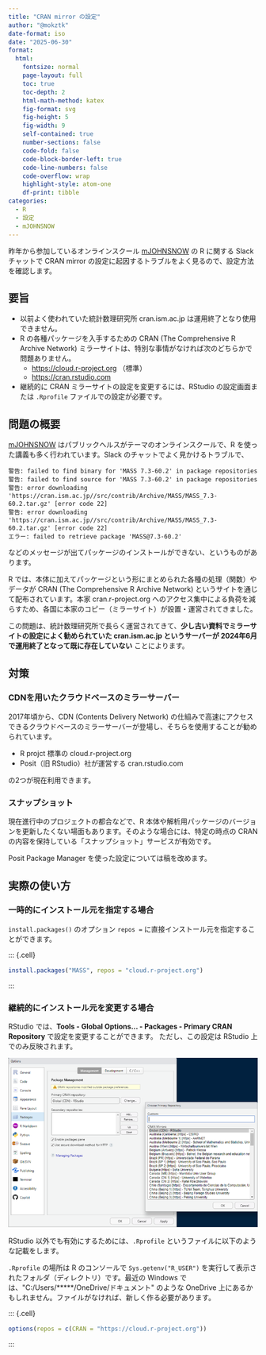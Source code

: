 ```yaml
---
title: "CRAN mirror の設定"
author: "@mokztk"
date-format: iso
date: "2025-06-30"
format:
  html: 
    fontsize: normal
    page-layout: full
    toc: true
    toc-depth: 2
    html-math-method: katex
    fig-format: svg
    fig-height: 5
    fig-width: 9
    self-contained: true
    number-sections: false
    code-fold: false
    code-block-border-left: true
    code-line-numbers: false
    code-overflow: wrap
    highlight-style: atom-one
    df-print: tibble
categories:
  - R
  - 設定
  - mJOHNSNOW
---
```






昨年から参加しているオンラインスクール [mJOHNSNOW](https://mmedici.co.jp/mjohnsnow) の R に関する Slack チャットで CRAN mirror の設定に起因するトラブルをよく見るので、設定方法を確認します。

## 要旨

- 以前よく使われていた統計数理研究所 cran.ism.ac.jp は運用終了となり使用できません。
- R の各種パッケージを入手するための CRAN (The Comprehensive R Archive Network) ミラーサイトは、特別な事情がなければ次のどちらかで問題ありません。
    - https://cloud.r-project.org （標準）
    - https://cran.rstudio.com
- 継続的に CRAN ミラーサイトの設定を変更するには、RStudio の設定画面または `.Rprofile` ファイルでの設定が必要です。

## 問題の概要

[mJOHNSNOW](https://mmedici.co.jp/mjohnsnow) はパブリックヘルスがテーマのオンラインスクールで、R を使った講義も多く行われています。Slack のチャットでよく見かけるトラブルで、

```
警告: failed to find binary for 'MASS 7.3-60.2' in package repositories
警告: failed to find source for 'MASS 7.3-60.2' in package repositories
警告: error downloading 'https://cran.ism.ac.jp//src/contrib/Archive/MASS/MASS_7.3-60.2.tar.gz' [error code 22]
警告: error downloading 'https://cran.ism.ac.jp//src/contrib/Archive/MASS/MASS_7.3-60.2.tar.gz' [error code 22]
エラー: failed to retrieve package 'MASS@7.3-60.2'
```

などのメッセージが出てパッケージのインストールができない、というものがあります。

R では、本体に加えてパッケージという形にまとめられた各種の処理（関数）やデータが CRAN (The Comprehensive R Archive Network) というサイトを通じて配布されています。本家 cran.r-project.org へのアクセス集中による負荷を減らすため、各国に本家のコピー（ミラーサイト）が設置・運営されてきました。

この問題は、統計数理研究所で長らく運営されてきて、**少し古い資料でミラーサイトの設定によく勧められていた cran.ism.ac.jp というサーバーが 2024年6月で運用終了となって既に存在していない** ことによります。

## 対策

### CDNを用いたクラウドベースのミラーサーバー

2017年頃から、CDN (Contents Delivery Network) の仕組みで高速にアクセスできるクラウドベースのミラーサーバーが登場し、そちらを使用することが勧められています。

- R projct 標準の cloud.r-project.org
- Posit（旧 RStudio）社が運営する cran.rstudio.com

の2つが現在利用できます。

### スナップショット

現在進行中のプロジェクトの都合などで、R 本体や解析用パッケージのバージョンを更新したくない場面もあります。そのような場合には、特定の時点の CRAN の内容を保持している「スナップショット」サービスが有効です。

Posit Package Manager を使った設定については稿を改めます。

## 実際の使い方

### 一時的にインストール元を指定する場合

`install.packages()` のオプション `repos =` に直接インストール元を指定することができます。




::: {.cell}

```{.r .cell-code}
install.packages("MASS", repos = "cloud.r-project.org")
```
:::




### 継続的にインストール元を変更する場合

RStudio では、**Tools - Global Options... - Packages - Primary CRAN Repository** で設定を変更することができます。
ただし、この設定は RStudio 上でのみ反映されます。

![RStudio setting](../images/setting_cran_mirror-1.png)

RStudio 以外でも有効にするためには、`.Rprofile` というファイルに以下のような記載をします。

`.Rprofile` の場所は R のコンソールで `Sys.getenv("R_USER")` を実行して表示されたフォルダ（ディレクトリ）です。最近の Windows では、"C:/Users/*****/OneDrive/ドキュメント" のような OneDrive 上にあるかもしれません。ファイルがなければ、新しく作る必要があります。




::: {.cell}

```{.r .cell-code}
options(repos = c(CRAN = "https://cloud.r-project.org"))
```
:::
